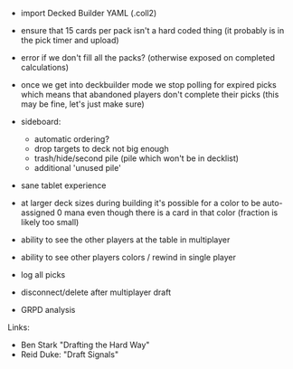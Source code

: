 


- import Decked Builder YAML (.coll2)

- ensure that 15 cards per pack isn't a hard coded thing (it probably is in the pick timer and upload)
- error if we don't fill all the packs? (otherwise exposed on completed calculations)

- once we get into deckbuilder mode we stop polling for expired picks which means that
  abandoned players don't complete their picks (this may be fine, let's just make sure)

- sideboard:
    - automatic ordering?
    - drop targets to deck not big enough
    - trash/hide/second pile (pile which won't be in decklist) 
    - additional 'unused pile'

- sane tablet experience

- at larger deck sizes during building it's possible for a color
  to be auto-assigned 0 mana even though there is a card in that color
  (fraction is likely too small)

- ability to see the other players at the table in multiplayer

- ability to see other players colors / rewind in single player

- log all picks 

- disconnect/delete after multiplayer draft

- GRPD analysis

Links:

- Ben Stark "Drafting the Hard Way"
- Reid Duke: "Draft Signals"

